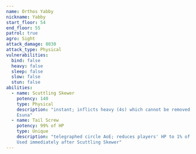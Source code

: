 ```yaml
---
name: Orthos Yabby
nickname: Yabby
start_floor: 54
end_floor: 55
patrol: true
agro: Sight
attack_damage: 8030
attack_type: Physical
vulnerabilities:
  bind: false
  heavy: false
  sleep: false
  slow: false
  stun: false
abilities:
  - name: Scuttling Skewer
    potency: 140
    type: Physical
    description: "instant; inflicts heavy (4s) which cannot be removed with
    Esuna"
  - name: Tail Screw
    potency: 99% of HP
    type: Unique
    description: "telegraphed circle AoE; reduces players' HP to 1% of max.
    Used immediately after Scuttling Skewer"
---
```

